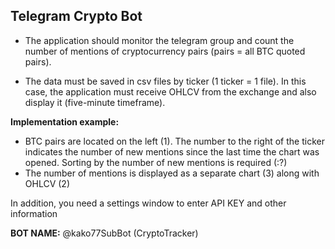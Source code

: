 ## Telegram Crypto Bot

- The application should monitor the telegram group and count the number of mentions of cryptocurrency pairs (pairs = all BTC quoted pairs).

- The data must be saved in csv files by ticker (1 ticker = 1 file). In this case, the application must receive OHLCV from the exchange and also display it (five-minute timeframe).

**Implementation example:**

- BTC pairs are located on the left (1). The number to the right of the ticker indicates the number of new mentions since the last time the chart was opened. Sorting by the number of new mentions is required (:?)
- The number of mentions is displayed as a separate chart (3) along with OHLCV (2)

In addition, you need a settings window to enter API KEY and other information

**BOT NAME:** @kako77SubBot (CryptoTracker)
